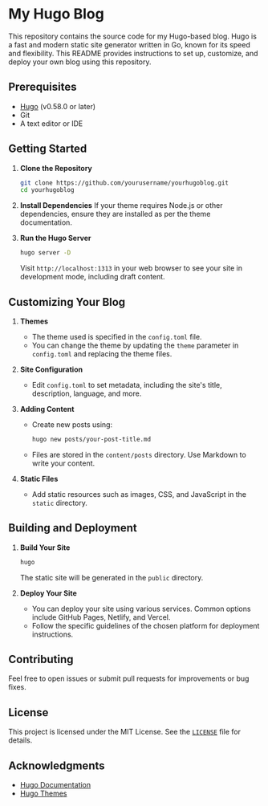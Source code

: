 # My Hugo Blog

This repository contains the source code for my Hugo-based blog. Hugo is a fast and modern static site generator written in Go, known for its speed and flexibility. This README provides instructions to set up, customize, and deploy your own blog using this repository.

## Prerequisites

- [Hugo](https://gohugo.io/getting-started/installing/) (v0.58.0 or later)
- Git
- A text editor or IDE

## Getting Started

1. **Clone the Repository**
   ```bash
   git clone https://github.com/yourusername/yourhugoblog.git
   cd yourhugoblog
   ```

2. **Install Dependencies**
   If your theme requires Node.js or other dependencies, ensure they are installed as per the theme documentation.

3. **Run the Hugo Server**
   ```bash
   hugo server -D
   ```
   Visit `http://localhost:1313` in your web browser to see your site in development mode, including draft content.

## Customizing Your Blog

1. **Themes**
   - The theme used is specified in the `config.toml` file.
   - You can change the theme by updating the `theme` parameter in `config.toml` and replacing the theme files.

2. **Site Configuration**
   - Edit `config.toml` to set metadata, including the site's title, description, language, and more.

3. **Adding Content**
   - Create new posts using:
     ```bash
     hugo new posts/your-post-title.md
     ```
   - Files are stored in the `content/posts` directory. Use Markdown to write your content.

4. **Static Files**
   - Add static resources such as images, CSS, and JavaScript in the `static` directory.

## Building and Deployment

1. **Build Your Site**
   ```bash
   hugo
   ```
   The static site will be generated in the `public` directory.

2. **Deploy Your Site**
   - You can deploy your site using various services. Common options include GitHub Pages, Netlify, and Vercel.
   - Follow the specific guidelines of the chosen platform for deployment instructions.

## Contributing

Feel free to open issues or submit pull requests for improvements or bug fixes.

## License

This project is licensed under the MIT License. See the [`LICENSE`](LICENSE) file for details.

## Acknowledgments

- [Hugo Documentation](https://gohugo.io/documentation/)
- [Hugo Themes](https://themes.gohugo.io/)

